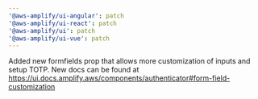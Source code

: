 ```yaml
---
'@aws-amplify/ui-angular': patch
'@aws-amplify/ui-react': patch
'@aws-amplify/ui': patch
'@aws-amplify/ui-vue': patch
---
```


Added new formfields prop that allows more customization of inputs and setup TOTP. 
New docs can be found at https://ui.docs.amplify.aws/components/authenticator#form-field-customization 
